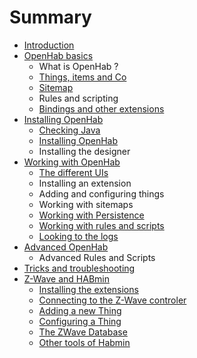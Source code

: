 # Summary

* [Introduction](README.md)
* [OpenHab basics](openhab_basics.md)
   * What is OpenHab ?
   * [Things, items and Co](things,items_and_co_md.md)
   * [Sitemap](sitemap.md)
   * Rules and scripting
   * [Bindings and other extensions](bindings_and_other_extensions.md)
* [Installing OpenHab](chapter1.md)
   * [Checking Java](checking_java.md)
   * [Installing OpenHab](installing_openhab.md)
   * Installing the designer
* [Working with OpenHab](working_with_openhab.md)
   * [The different UIs](the_different_uis.md)
   * Installing an extension
   * Adding and configuring things
   * Working with sitemaps
   * [Working with Persistence](working_with_persistence.md)
   * [Working with rules and scripts](working_with_rules_and_scripts.md)
   * [Looking to the logs](looking_to_the_logs.md)
* [Advanced OpenHab](advanced_openhab.md)
   * Advanced Rules and Scripts
* [Tricks and troubleshooting](tricks_and_troubleshooting.md)
* [Z-Wave and HABmin](z-wave_and_habadmin.md)
   * [Installing the extensions](installing_the_extensions.md)
   * [Connecting to the Z-Wave controler](connecting_to_the_z-wave_controler.md)
   * [Adding a new Thing](adding_a_new_thing.md)
   * [Configuring a Thing](configuring_a_thing.md)
   * [The ZWave Database](the_zwave_database.md)
   * [Other tools of Habmin](other_tools_of_habmin.md)

